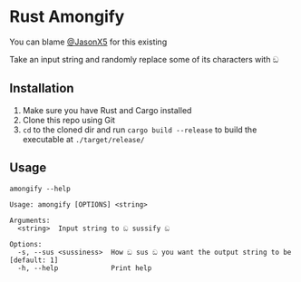 # Rust Amongify

You can blame [@JasonX5](https://github.com/Volterium) for this existing

Take an input string and randomly replace some of its characters with ඞ

## Installation

1) Make sure you have Rust and Cargo installed
2) Clone this repo using Git
3) `cd` to the cloned dir and run `cargo build --release` to build the executable at `./target/release/`

## Usage

```
amongify --help

Usage: amongify [OPTIONS] <string>

Arguments:
  <string>  Input string to ඞ sussify ඞ

Options:
  -s, --sus <sussiness>  How ඞ sus ඞ you want the output string to be [default: 1]
  -h, --help             Print help
```
